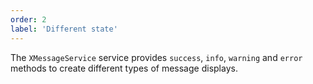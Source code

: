 ```yaml
---
order: 2
label: 'Different state'
---
```


The `XMessageService` service provides `success`, `info`, `warning` and `error` methods to create different types of message displays.

